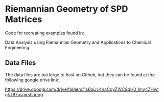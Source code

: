 
# Riemannian Geometry of SPD Matrices

Code for recreating examples found in:

Data Analysis using Riemannian Geometry
and Applications to Chemical Engineering




## Data Files

The data files are too large to host on Github, but they can be found at the following google drive link:

https://drive.google.com/drive/folders/1s6biJL4naCgvZWC9qH0_lmy4ZHwtgkT9?usp=sharing


